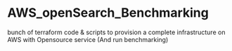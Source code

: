 # AWS_openSearch_Benchmarking
bunch of terraform code &amp; scripts to provision a complete infrastructure on AWS with Opensource service (And run benchmarking)
